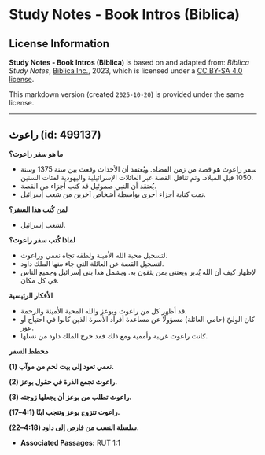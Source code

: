 # Study Notes - Book Intros (Biblica)

## License Information

**Study Notes - Book Intros (Biblica)** is based on and adapted from: _Biblica Study Notes_, [Biblica Inc.](https://www.biblica.com/), 2023, which is licensed under a [CC BY-SA 4.0 license](https://creativecommons.org/licenses/by-sa/4.0/legalcode.en).

This markdown version (created `2025-10-20`) is provided under the same license.



--------------------------------

## راعوث (id: 499137)

**ما هو سفر راعوث؟**

* سفر راعوث هو قصة من زمن القضاة. ويُعتقد أن الأحداث وقعت بين سنة 1375 وسنة 1050 قبل الميلاد. وتم تناقل القصة عبر العائلات الإسرائيلية واليهودية لمئات السنين.
* يُعتقد أن النبي صموئيل قد كتب أجزاء من القصة.
* تمت كتابة أجزاء أخرى بواسطة أشخاص آخرين من شعب إسرائيل.

**لمن كُتب هذا السفر؟**

* لشعب إسرائيل.

**لماذا كُتب سفر راعوث؟**

* لتسجيل محبة الله الأمينة ولطفه تجاه نعمي وراعوث.
* لتسجيل القصة عن العائلة التي جاء منها الملك داود.
* لإظهار كيف أن الله يُدبر ويعتني بمن يثقون به. ويشمل هذا بني إسرائيل وجميع الناس في كل مكان.

**الأفكار الرئيسية**

* قد أظهر كل من راعوث وبوعز والله المحبة الأمينة والرحمة.
* كان الوليّ (حامي العائلة) مسؤولًا عن مساعدة أفراد الأسرة الذين كانوا في احتياج أو عوز.
* كانت راعوث غريبة وأممية ومع ذلك فقد خرج الملك داود من نسلها.

**مخطط السفر**

**نعمي تعود إلى بيت لحم من موآب (1\).**

**راعوث تجمع الذرة في حقول بوعز (2\).**

**راعوث تطلب من بوعز أن يجعلها زوجته (3\).**

**راعوث تتزوج بوعز وتنجب ابنًا (4:1–17\).**

**سلسلة النسب من فارص إلى داود (4:18–22\).**

* **Associated Passages:** RUT 1:1

